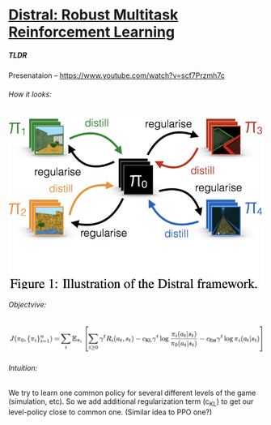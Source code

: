 # [Distral: Robust Multitask Reinforcement Learning](https://arxiv.org/abs/1707.04175)

##### TLDR

Presenataion – https://www.youtube.com/watch?v=scf7Przmh7c

###### How it looks:
![alt text](./1707_distral/f1.png)

###### Objectvive:

![alt text](./1707_distral/objective.png)

###### Intuition:
We try to learn one common policy for several different levels of the game (simulation, etc). So we add additional regularization term (c<sub>KL</sub>) to get our level-policy close to common one. (Similar idea to PPO one?)